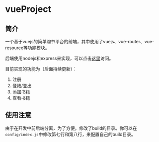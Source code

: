 # vueProject

## 简介

一个基于vuejs的简单购书平台的前端，其中使用了vuejs、vue-router、vue-resource等功能模块。

后端使用nodejs和express来实现，可以点击[这里](https://github.com/xwjgo/nodeApp)访问。

目前实现的功能为（后面持续更新）：

1. 注册
2. 登陆/登出
3. 添加书籍
4. 查看书籍


## 使用注意

由于在开发中前后端分离，为了方便，修改了build的目录。你可以在`config/index.js`中修改第七行和第八行，来配置自己的build目录。


